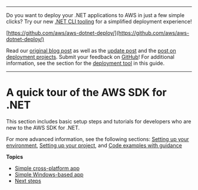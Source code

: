 --------

Do you want to deploy your \.NET applications to AWS in just a few simple clicks? Try our new [\.NET CLI tooling](https://www.nuget.org/packages/AWS.Deploy.Tools) for a simplified deployment experience\!

 [https://github.com/aws/aws-dotnet-deploy/](https://github.com/aws/aws-dotnet-deploy/)

Read our [original blog post](https://aws.amazon.com/blogs/developer/reimagining-the-aws-net-deployment-experience/) as well as the [update post](https://aws.amazon.com/blogs/developer/update-new-net-deployment-experience/) and the [post on deployment projects](https://aws.amazon.com/blogs/developer/dotnet-deployment-projects/)\. Submit your feedback on [GitHub](https://github.com/aws/aws-dotnet-deploy)\! For additional information, see the section for the [deployment tool](https://docs.aws.amazon.com/sdk-for-net/v3/developer-guide/deployment-tool.html) in this guide\.

--------

# A quick tour of the AWS SDK for \.NET<a name="quick-start"></a>

This section includes basic setup steps and tutorials for developers who are new to the AWS SDK for \.NET\.

For more advanced information, see the following sections: [Setting up your environment](net-dg-setup.md), [Setting up your project](net-dg-config.md), and [Code examples with guidance](tutorials-examples.md)

**Topics**
+ [Simple cross\-platform app](quick-start-s3-1-cross.md)
+ [Simple Windows\-based app](quick-start-s3-1-winvs.md)
+ [Next steps](quick-start-next-steps.md)